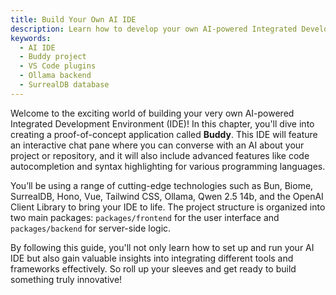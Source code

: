 ```yaml
---
title: Build Your Own AI IDE
description: Learn how to develop your own AI-powered Integrated Development Environment (IDE) that includes features like chat functionality, code autocompletion, and syntax highlighting.
keywords:
  - AI IDE
  - Buddy project
  - VS Code plugins
  - Ollama backend
  - SurrealDB database
---
```


Welcome to the exciting world of building your very own AI-powered Integrated Development Environment (IDE)! In this chapter, you'll dive into creating a proof-of-concept application called **Buddy**. This IDE will feature an interactive chat pane where you can converse with an AI about your project or repository, and it will also include advanced features like code autocompletion and syntax highlighting for various programming languages.

You’ll be using a range of cutting-edge technologies such as Bun, Biome, SurrealDB, Hono, Vue, Tailwind CSS, Ollama, Qwen 2.5 14b, and the OpenAI Client Library to bring your IDE to life. The project structure is organized into two main packages: `packages/frontend` for the user interface and `packages/backend` for server-side logic.

By following this guide, you'll not only learn how to set up and run your AI IDE but also gain valuable insights into integrating different tools and frameworks effectively. So roll up your sleeves and get ready to build something truly innovative!